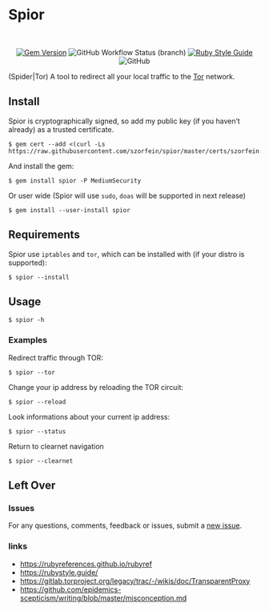# Spior

<div align="center">
<br/>

[![Gem Version](https://badge.fury.io/rb/spior.svg)](https://badge.fury.io/rb/spior)
![GitHub Workflow Status (branch)](https://img.shields.io/github/workflow/status/szorfein/spior/Rubocop/develop)
[![Ruby Style Guide](https://img.shields.io/badge/code_style-rubocop-brightgreen.svg)](https://github.com/rubocop/rubocop)
![GitHub](https://img.shields.io/github/license/szorfein/spior)

</div>


(Spider|Tor) A tool to redirect all your local traffic to the [Tor](https://www.torproject.org/) network.

## Install
Spior is cryptographically signed, so add my public key (if you haven’t already) as a trusted certificate.

    $ gem cert --add <(curl -Ls https://raw.githubusercontent.com/szorfein/spior/master/certs/szorfein.pem)

And install the gem:

    $ gem install spior -P MediumSecurity

Or user wide (Spior will use `sudo`, `doas` will be supported in next release)

    $ gem install --user-install spior

## Requirements
Spior use `iptables` and `tor`, which can be installed with (if your distro is supported):

    $ spior --install

## Usage

    $ spior -h

### Examples
Redirect traffic through TOR:

    $ spior --tor

Change your ip address by reloading the TOR circuit:

    $ spior --reload

Look informations about your current ip address:

    $ spior --status

Return to clearnet navigation

    $ spior --clearnet

## Left Over

### Issues
For any questions, comments, feedback or issues, submit a [new issue](https://github.com/szorfein/spior/issues/new).

### links
+ https://rubyreferences.github.io/rubyref
+ https://rubystyle.guide/
+ https://gitlab.torproject.org/legacy/trac/-/wikis/doc/TransparentProxy
+ https://github.com/epidemics-scepticism/writing/blob/master/misconception.md